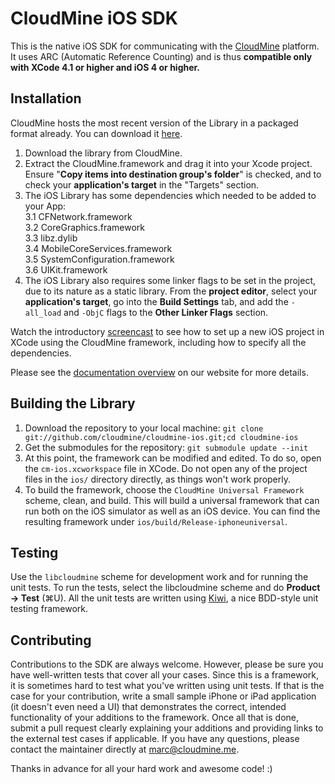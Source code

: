 CloudMine iOS SDK
=================

This is the native iOS SDK for communicating with the [CloudMine](https://cloudmine.me/) platform. It uses ARC (Automatic Reference Counting) and is thus **compatible only with XCode 4.1 or higher and iOS 4 or higher.**

Installation
------------

CloudMine hosts the most recent version of the Library in a packaged format already. You can download it [here](https://cloudmine.me/docs/ios).

1. Download the library from CloudMine.
2. Extract the CloudMine.framework and drag it into your Xcode project. Ensure "**Copy items into destination group's folder**" is checked, and to check your **application's target** in the "Targets" section.
3. The iOS Library has some dependencies which needed to be added to your App:  
  3.1 CFNetwork.framework  
  3.2 CoreGraphics.framework  
  3.3 libz.dylib  
  3.4 MobileCoreServices.framework  
  3.5 SystemConfiguration.framework  
  3.6 UIKit.framework  
4. The iOS Library also requires some linker flags to be set in the project, due to its nature as a static library. From the **project editor**, select your **application's target**, go into the **Build Settings** tab, and add the `-all_load` and `-ObjC` flags to the **Other Linker Flags** section.


Watch the introductory [screencast](http://cloudmine.me/developer_zone#ios/tutorials) to see how to set up a new iOS project in XCode using the CloudMine framework, including how to specify all the dependencies.

Please see the [documentation overview](http://cloudmine.me/developer_zone#ios/overview) on our website for more details.

Building the Library
--------------------

1. Download the repository to your local machine: `git clone git://github.com/cloudmine/cloudmine-ios.git;cd cloudmine-ios`
2. Get the submodules for the repository: `git submodule update --init`
3. At this point, the framework can be modified and edited. To do so, open the `cm-ios.xcworkspace` file in XCode. Do not open any of the project files in the `ios/` directory directly, as things won't work properly.
4. To build the framework, choose the `CloudMine Universal Framework` scheme, clean, and build. This will build a universal framework that can run both on the iOS simulator as well as an iOS device. You can find the resulting framework under `ios/build/Release-iphoneuniversal`.

## Testing ##
Use the `libcloudmine` scheme for development work and for running the unit tests. To run the tests, select the libcloudmine scheme and do **Product -> Test** (⌘U). All the unit tests are written using [Kiwi](https://github.com/allending/Kiwi/wiki), a nice BDD-style unit testing framework.


Contributing
------------

Contributions to the SDK are always welcome. However, please be sure you have well-written tests that cover all your cases. Since this is a framework, it is sometimes hard to test what you've written using unit tests. If that is the case for your contribution, write a small sample iPhone or iPad application (it doesn't even need a UI) that demonstrates the correct, intended functionality of your additions to the framework. Once all that is done, submit a pull request clearly explaining your additions and providing links to the external test cases if applicable. If you have any questions, please contact the maintainer directly at marc@cloudmine.me.

Thanks in advance for all your hard work and awesome code! :)

